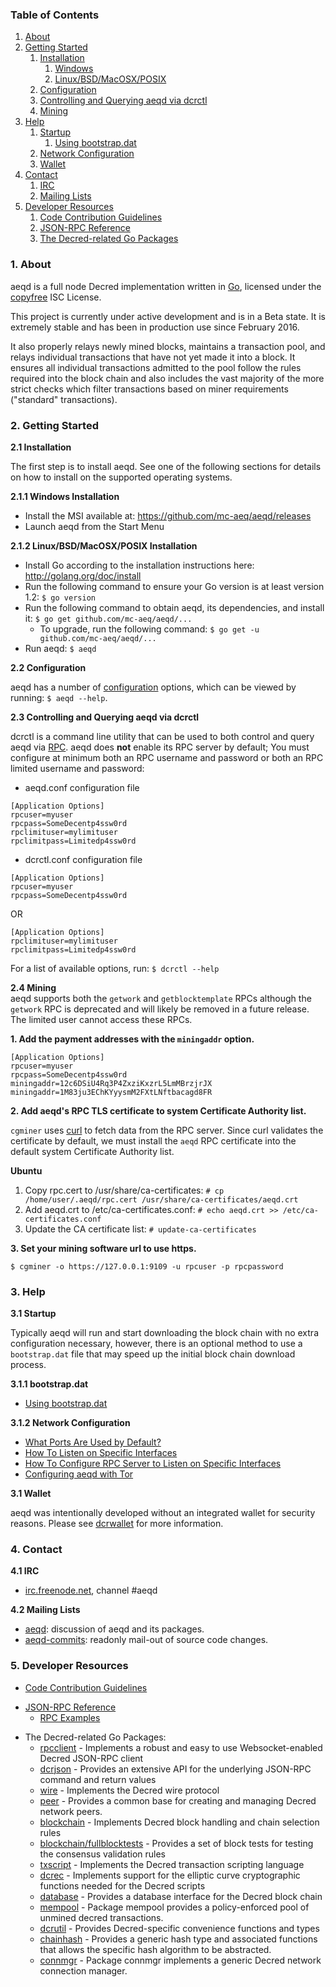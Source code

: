 ### Table of Contents
1. [About](#About)
2. [Getting Started](#GettingStarted)
    1. [Installation](#Installation)
        1. [Windows](#WindowsInstallation)
        2. [Linux/BSD/MacOSX/POSIX](#PosixInstallation)
    2. [Configuration](#Configuration)
    3. [Controlling and Querying aeqd via dcrctl](#DcrctlConfig)
    4. [Mining](#Mining)
3. [Help](#Help)
    1. [Startup](#Startup)
        1. [Using bootstrap.dat](#BootstrapDat)
    2. [Network Configuration](#NetworkConfig)
    3. [Wallet](#Wallet)
4. [Contact](#Contact)
    1. [IRC](#ContactIRC)
    2. [Mailing Lists](#MailingLists)
5. [Developer Resources](#DeveloperResources)
    1. [Code Contribution Guidelines](#ContributionGuidelines)
    2. [JSON-RPC Reference](#JSONRPCReference)
    3. [The Decred-related Go Packages](#GoPackages)

<a name="About" />

### 1. About
aeqd is a full node Decred implementation written in [Go](http://golang.org),
licensed under the [copyfree](http://www.copyfree.org) ISC License.

This project is currently under active development and is in a Beta state. It is
extremely stable and has been in production use since February 2016.

It also properly relays newly mined blocks, maintains a transaction pool, and
relays individual transactions that have not yet made it into a block. It
ensures all individual transactions admitted to the pool follow the rules
required into the block chain and also includes the vast majority of the more
strict checks which filter transactions based on miner requirements ("standard"
transactions).

<a name="GettingStarted" />

### 2. Getting Started

<a name="Installation" />

**2.1 Installation**<br />

The first step is to install aeqd.  See one of the following sections for
details on how to install on the supported operating systems.

<a name="WindowsInstallation" />

**2.1.1 Windows Installation**<br />

* Install the MSI available at: https://github.com/mc-aeq/aeqd/releases
* Launch aeqd from the Start Menu

<a name="PosixInstallation" />

**2.1.2 Linux/BSD/MacOSX/POSIX Installation**<br />

* Install Go according to the installation instructions here: http://golang.org/doc/install
* Run the following command to ensure your Go version is at least version 1.2: `$ go version`
* Run the following command to obtain aeqd, its dependencies, and install it: `$ go get github.com/mc-aeq/aeqd/...`<br />
  * To upgrade, run the following command: `$ go get -u github.com/mc-aeq/aeqd/...`
* Run aeqd: `$ aeqd`

<a name="Configuration" />

**2.2 Configuration**<br />

aeqd has a number of [configuration](http://godoc.org/github.com/decred/aeqd)
options, which can be viewed by running: `$ aeqd --help`.

<a name="DcrctlConfig" />

**2.3 Controlling and Querying aeqd via dcrctl**<br />

dcrctl is a command line utility that can be used to both control and query aeqd
via [RPC](http://www.wikipedia.org/wiki/Remote_procedure_call).  aeqd does
**not** enable its RPC server by default;  You must configure at minimum both an
RPC username and password or both an RPC limited username and password:

* aeqd.conf configuration file
```
[Application Options]
rpcuser=myuser
rpcpass=SomeDecentp4ssw0rd
rpclimituser=mylimituser
rpclimitpass=Limitedp4ssw0rd
```
* dcrctl.conf configuration file
```
[Application Options]
rpcuser=myuser
rpcpass=SomeDecentp4ssw0rd
```
OR
```
[Application Options]
rpclimituser=mylimituser
rpclimitpass=Limitedp4ssw0rd
```
For a list of available options, run: `$ dcrctl --help`

<a name="Mining" />

**2.4 Mining**<br />
aeqd supports both the `getwork` and `getblocktemplate` RPCs although the
`getwork` RPC is deprecated and will likely be removed in a future release.
The limited user cannot access these RPCs.<br />

**1. Add the payment addresses with the `miningaddr` option.**<br />

```
[Application Options]
rpcuser=myuser
rpcpass=SomeDecentp4ssw0rd
miningaddr=12c6DSiU4Rq3P4ZxziKxzrL5LmMBrzjrJX
miningaddr=1M83ju3EChKYyysmM2FXtLNftbacagd8FR
```

**2. Add aeqd's RPC TLS certificate to system Certificate Authority list.**<br />

`cgminer` uses [curl](http://curl.haxx.se/) to fetch data from the RPC server.
Since curl validates the certificate by default, we must install the `aeqd` RPC
certificate into the default system Certificate Authority list.

**Ubuntu**<br />

1. Copy rpc.cert to /usr/share/ca-certificates: `# cp /home/user/.aeqd/rpc.cert /usr/share/ca-certificates/aeqd.crt`<br />
2. Add aeqd.crt to /etc/ca-certificates.conf: `# echo aeqd.crt >> /etc/ca-certificates.conf`<br />
3. Update the CA certificate list: `# update-ca-certificates`<br />

**3. Set your mining software url to use https.**<br />

`$ cgminer -o https://127.0.0.1:9109 -u rpcuser -p rpcpassword`

<a name="Help" />

### 3. Help

<a name="Startup" />

**3.1 Startup**<br />

Typically aeqd will run and start downloading the block chain with no extra
configuration necessary, however, there is an optional method to use a
`bootstrap.dat` file that may speed up the initial block chain download process.

<a name="BootstrapDat" />

**3.1.1 bootstrap.dat**<br />
* [Using bootstrap.dat](https://github.com/mc-aeq/aeqd/tree/master/docs/using_bootstrap_dat.md)

<a name="NetworkConfig" />

**3.1.2 Network Configuration**<br />
* [What Ports Are Used by Default?](https://github.com/mc-aeq/aeqd/tree/master/docs/default_ports.md)
* [How To Listen on Specific Interfaces](https://github.com/mc-aeq/aeqd/tree/master/docs/configure_peer_server_listen_interfaces.md)
* [How To Configure RPC Server to Listen on Specific Interfaces](https://github.com/mc-aeq/aeqd/tree/master/docs/configure_rpc_server_listen_interfaces.md)
* [Configuring aeqd with Tor](https://github.com/mc-aeq/aeqd/tree/master/docs/configuring_tor.md)

<a name="Wallet" />

**3.1 Wallet**<br />

aeqd was intentionally developed without an integrated wallet for security
reasons.  Please see [dcrwallet](https://github.com/decred/dcrwallet) for more
information.

<a name="Contact" />

### 4. Contact

<a name="ContactIRC" />

**4.1 IRC**<br />
* [irc.freenode.net](irc://irc.freenode.net), channel #aeqd

<a name="MailingLists" />

**4.2 Mailing Lists**<br />
* <a href="mailto:aeqd+subscribe@opensource.conformal.com">aeqd</a>: discussion
  of aeqd and its packages.
* <a href="mailto:aeqd-commits+subscribe@opensource.conformal.com">aeqd-commits</a>:
  readonly mail-out of source code changes.

<a name="DeveloperResources" />

### 5. Developer Resources

<a name="ContributionGuidelines" />

* [Code Contribution Guidelines](https://github.com/mc-aeq/aeqd/tree/master/docs/code_contribution_guidelines.md)
<a name="JSONRPCReference" />

* [JSON-RPC Reference](https://github.com/mc-aeq/aeqd/tree/master/docs/json_rpc_api.md)
    * [RPC Examples](https://github.com/mc-aeq/aeqd/tree/master/docs/json_rpc_api.md#ExampleCode)
<a name="GoPackages" />

* The Decred-related Go Packages:
  * [rpcclient](https://github.com/mc-aeq/aeqd/tree/master/rpcclient) - Implements a
    robust and easy to use Websocket-enabled Decred JSON-RPC client
  * [dcrjson](https://github.com/mc-aeq/aeqd/tree/master/dcrjson) - Provides an extensive API
    for the underlying JSON-RPC command and return values
  * [wire](https://github.com/mc-aeq/aeqd/tree/master/wire) - Implements the
    Decred wire protocol
  * [peer](https://github.com/mc-aeq/aeqd/tree/master/peer) -
    Provides a common base for creating and managing Decred network peers.
  * [blockchain](https://github.com/mc-aeq/aeqd/tree/master/blockchain) -
    Implements Decred block handling and chain selection rules
  * [blockchain/fullblocktests](https://github.com/mc-aeq/aeqd/tree/master/blockchain/fullblocktests) -
    Provides a set of block tests for testing the consensus validation rules
  * [txscript](https://github.com/mc-aeq/aeqd/tree/master/txscript) -
    Implements the Decred transaction scripting language
  * [dcrec](https://github.com/mc-aeq/aeqd/tree/master/dcrec) - Implements
    support for the elliptic curve cryptographic functions needed for the
    Decred scripts
  * [database](https://github.com/mc-aeq/aeqd/tree/master/database) -
    Provides a database interface for the Decred block chain
  * [mempool](https://github.com/mc-aeq/aeqd/tree/master/mempool) -
    Package mempool provides a policy-enforced pool of unmined decred
    transactions.
  * [dcrutil](https://github.com/mc-aeq/aeqd/tree/master/dcrutil) - Provides
    Decred-specific convenience functions and types
  * [chainhash](https://github.com/mc-aeq/aeqd/tree/master/chaincfg/chainhash) -
    Provides a generic hash type and associated functions that allows the
    specific hash algorithm to be abstracted.
  * [connmgr](https://github.com/mc-aeq/aeqd/tree/master/connmgr) -
    Package connmgr implements a generic Decred network connection manager.
